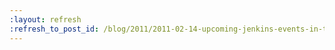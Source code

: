 ```yaml
---
:layout: refresh
:refresh_to_post_id: /blog/2011/2011-02-14-upcoming-jenkins-events-in-tokyo
---
```

